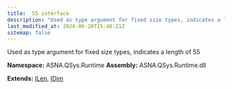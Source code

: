 ```yaml
---
title: _55 interface
description: "Used as type argument for fixed size types, indicates a length of 55  "
last_modified_at: 2024-06-28T15:48:21Z
sitemap: false
---
```


Used as type argument for fixed size types, indicates a length of 55 

**Namespace:** ASNA.QSys.Runtime
**Assembly:** ASNA.QSys.Runtime.dll

**Extends:** [ILen](/reference/runtime/qsys-runtime/i-len.html), [IDim](/reference/runtime/qsys-runtime/i-dim.html)
<br>
<br>
